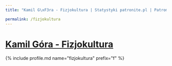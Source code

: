```yaml
---
title: "Kamil G\xF3ra - Fizjokultura | Statystyki patronite.pl | Patromierz"

permalink: /fizjokultura
---
```


# [Kamil Góra - Fizjokultura](https://patronite.pl/fizjokultura)

{% include profile.md name="fizjokultura" prefix="f" %}

